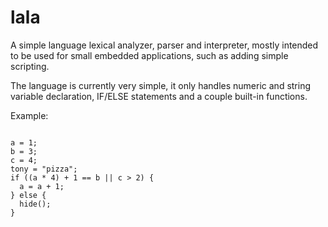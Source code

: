 # lala
A simple language lexical analyzer, parser and interpreter, mostly intended to be used for small embedded applications, such as adding simple scripting.

The language is currently very simple, it only handles numeric and string variable declaration, IF/ELSE statements and a couple built-in functions.

Example:

<pre>
<code>
a = 1;
b = 3;
c = 4;
tony = "pizza";
if ((a * 4) + 1 == b || c > 2) {
  a = a + 1;
} else {
  hide();
}
</code>
</pre>
